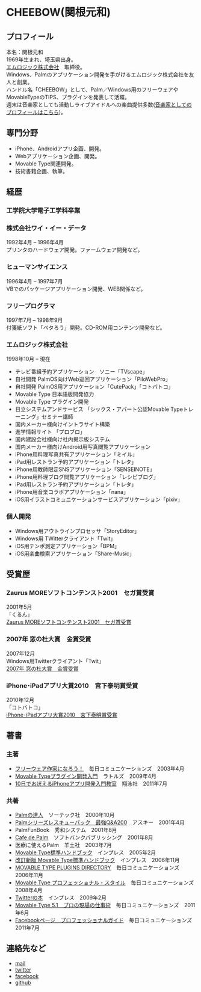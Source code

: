 # CHEEBOW(関根元和)
## プロフィール
本名：関根元和  
1969年生まれ、埼玉県出身。  
[エムロジック株式会社](https://m-logic.co.jp/)　取締役。  
Windows、Palmのアプリケーション開発を手がけるエムロジック株式会社を友人と創業。  
ハンドル名「CHEEBOW」として、Palm／Windows用のフリーウェアやMovableTypeのTIPS、プラグインを発表して活躍。  
週末は音楽家としても活動しライブアイドルへの楽曲提供多数([音楽家としてのプロフィールはこちら](https://cheebow.mystrikingly.com/))。  

## 専門分野
- iPhone、Androidアプリ企画、開発。
- Webアプリケーション企画、開発。
- Movable Type関連開発。
- 技術書籍企画、執筆。  

## 経歴

### 工学院大学電子工学科卒業  

### 株式会社ワイ・イー・データ
1992年4月 – 1996年4月  
プリンタのハードウェア開発。ファームウェア開発など。

### ヒューマンサイエンス
1996年4月 – 1997年7月  
VBでのパッケージアプリケーション開発、WEB関係など。

### フリープログラマ
1997年7月 – 1998年9月  
付箋紙ソフト「ペタろう」開発。CD-ROM用コンテンツ開発など。

### エムロジック株式会社
1998年10月 – 現在

- テレビ番組予約アプリケーション　ソニー「TVscape」
- 自社開発 PalmOS向けWeb巡回アプリケーション「PiloWebPro」
- 自社開発 PalmOS用アプリケーション「CutePack」「コトバトコ」
- Movable Type 日本語版開発協力
- Movable Type プラグイン開発
- 日立システムアンドサービス 「シックス・アパート公認Movable Typeトレーニング」セミナー講師
- 国内メーカー様向けイントラサイト構築
- 進学情報サイト 「プロブロ」
- 国内建設会社様向け社内掲示板システム
- 国内メーカー様向けAndroid用写真閲覧アプリケーション
- iPhone用料理写真共有アプリケーション「ミイル」
- iPad用レストラン予約アプリケーション「トレタ」
- iPhone用教師限定SNSアプリケーション「SENSEINOTE」
- iPhone用料理ブログ閲覧アプリケーション「レシピブログ」
- iPad用レストラン予約アプリケーション「トレタ」
- iPhone用音楽コラボアプリケーション「nana」
- iOS用イラストコミュニケーションサービスアプリケーション「pixiv」

### 個人開発

- Windows用アウトラインプロセッサ「StoryEditor」
- Windows用 TWitterクライアント「Twit」
- iOS用テンポ測定アプリケーション「BPM」
- iOS用楽曲検索アプリケーション「Share-Music」

## 受賞歴

### Zaurus MOREソフトコンテンスト2001　セガ賞受賞
2001年5月  
「くるん」  
[Zaurus MOREソフトコンテンスト2001　セガ賞受賞](http://plusd.itmedia.co.jp/mobile/news/0105/22/more.html)

### 2007年 窓の杜大賞　金賞受賞
2007年12月  
Windows用Twitterクライアント「Twit」  
[2007年 窓の杜大賞　金賞受賞](http://www.forest.impress.co.jp/prize/2007/result.html)

### iPhone･iPadアプリ大賞2010　宮下泰明賞受賞
2010年12月  
「コトバトコ」  
[iPhone･iPadアプリ大賞2010　宮下泰明賞受賞](http://tcc.nifty.com/cs/catalog/tcc_schedule/catalog_101029203235_1.htm)

## 著書

### 主著

- [フリーウェア作家になろう！](https://www.amazon.co.jp/gp/product/4839910693/)　毎日コミュニケーションズ　2003年4月
- [Movable Typeプラグイン開発入門](https://www.amazon.co.jp/gp/product/4899772289)　ラトルズ　2009年4月
- [10日でおぼえるiPhoneアプリ開発入門教室](https://www.amazon.co.jp/dp/B00G9QINMQ/)　翔泳社　2011年7月

### 共著

- [Palmの達人](https://www.amazon.co.jp/gp/product/4881661590)　ソーテック社　2000年10月
- [Palmシリーズレスキューパック　最強Q&A200](https://www.amazon.co.jp/dp/4756137601)　アスキー　2001年4月
- PalmFunBook　秀和システム　2001年8月
- [Cafe de Palm](https://www.amazon.co.jp/gp/product/4797316845/)　ソフトバンクパブリッシング　2001年8月
- 医療に使えるPalm　羊土社　2003年7月
- [Movable Type標準ハンドブック](https://www.amazon.co.jp/gp/product/4844320785)　インプレス　2005年2月
- [改訂新版 Movable Type標準ハンドブック](https://www.amazon.co.jp/gp/product/4844323296/)　インプレス　2006年11月
- [MOVABLE TYPE PLUGINS DIRECTORY](https://www.amazon.co.jp/gp/product/4839921717)　毎日コミュニケーションズ　2006年11月
- [Movable Type プロフェッショナル・スタイル](https://www.amazon.co.jp/gp/product/4839927537/)　毎日コミュニケーションズ　2008年4月
- [Twitterの本](https://www.amazon.co.jp/gp/product/4844325167/)　インプレス　2009年2月
- [Movable Type 5.1　プロの現場の仕事術](https://www.amazon.co.jp/dp/4839937311)　毎日コミュニケーションズ　2011年6月
- [Facebookページ　プロフェッショナルガイド](https://www.amazon.co.jp/gp/product/4839938601)　毎日コミュニケーションズ　2011年7月

## 連絡先など
- [mail](cheebow@gmail.com)
- [twitter](https://twitter.com/cheebow)
- [facebook](https://www.facebook.com/sekine.motokazu)
- [github](https://github.com/cheebow)
